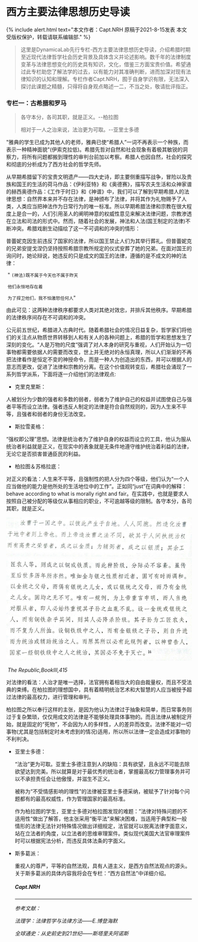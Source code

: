 # 西方主要法律思想历史导读



{% include alert.html text="本文作者：Capt.NRH 原稿于2021-8-15发表 本文受版权保护，转载请联系编辑部." %}
 


>这里是DynamicaLab先行专栏-西方主要法律思想历史导读，介绍希腊时期至近现代法律哲学社会历史背景及具体含义并论述影响。数千年的法律制度变革与法律思想变化的历史具有知识，文化，借鉴三方面宝贵价值。希望通过此专栏助您了解法学的过去，以有能力对其准确判断，进而加深对现有法律知识的认知和理解。专栏作者Capt.NRH，囿于自身学识有限，无法深入探讨此课题之精髓，只得将自身观点略述一二，不当之处，敬请批评指正。
>
>

 





### 专栏一：古希腊和罗马



> 各守本分，各司其职，就是正义。--柏拉图
>
> 相对于一人之治来说，法治更为可取。--亚里士多德
>

 

​        "雅典的学生已成为其他人的老师，雅典已使“希腊人”一词不再表示一个种族，而表示一种精神面貌"(伊索克拉低)。希腊先哲对自然和社会现象有着极其敏锐的洞察力，将所有问题都搬到理性的审判台前加以考察。希腊人也因自然，社会的探究和彻底的分析成为了西方社会的哲学先师。

​        从早期希腊留下的宝贵文明遗产——四大史诗，即主要侧重描写战争，冒险以及贵族和国王的生活的荷马作品：《伊利亚特》和《奥德赛》，描写农夫生活和众神家谱的赫西奥德作品：《工作于时日》和《神谱》中，我们可以了解到早期希腊人的法律思想：自然界本来并不存在法律，是神颁布了法律，并将其作为礼物赐予了人类，人类应当把神法作为日常行为的唯一标准。所以早期希腊法律和宗教在很大程度上是合一的，人们引用圣人的阐明神意的权威性意见来解决法律问题，宗教渗透在立法和司法的形式中。然而，随着社会的发展，神法和人法(国王制定的法律)不断冲突。希腊戏剧生动描绘了这一不可调和的冲突的情形：

​        普蕾妮克因生前违反了国家的法律，所以国王禁止人们为其举行葬礼。但普蕾妮克的兄弟安提戈涅仍坚持按照希腊宗教所规定的仪式安葬了她的兄弟。在面对国王的询问时，她论辩说，她违反的只是成文的国王的法律，遵循的是不成文的神的法律：

​                " `(神法)既不属于今天也不属于昨天`

​                 `他们永恒地存在着`

​                 `为了捍卫他们，我不怕激怒任何人`"

​        由此可见：这两种法律秩序都要求人类对其绝对效忠，并排斥其他秩序。早期希腊的法律秩序间存在不可调和的冲突。





​        公元前五世纪，希腊进入古典时代。随着希腊社会的情况日益复杂，哲学家们将他们的关注点从物质世界转移到人和有关人的各种问题上，希腊的哲学和思想发生了深刻的变化。“人是万物的尺度“强调了对人本身的研究与重视，人们开始认为一切事物都需要依据人的需要而改变，世上并无绝对的永恒真理，所以人们渐渐的不再把法律看作是恒定不变的神授命令，而是一种人为创造出的东西，并可以根据人的意志而更改，促进了法律和宗教的分离。在这个价值观转变后，希腊社会涌现了一系列哲学派系，下面将逐一介绍他们的法律观点:

- 克里克里斯：

人被划分为少数的强者和多数的弱者，弱者为了维护自己的权益并试图使自己与强者平等而设立法律。强者违反人制定的法律是符合自然规则的，因为人生来不平等，且强者和弱者的身份无法改变。



- 斯拉雪麦格：

“强权即公理”思想。法律是统治者为了维护自身的权益而设立的工具，他认为服从统治者利益就是正义，在现实中的表象就是无条件地遵守维护统治着利益的法律，无论它是否损害普通臣民的利益。



- 柏拉图＆苏格拉底：


对正义的看法：人生来不平等，且强制性的把人分为四个等级，他们认为“一个人应当做他的能力是他所处的生活地位中的工作”。正如同“just”在词典中的解释：behave according to what is morally right and fair。在实践中，也就是要求人按照自己被分配的等级仅从事相应的职业，不可逾越等级的限制。各守本分，各司其职，就是正义。



![](/images/heibai(1)(1).jpg)
![](/images/heibai(1).jpg)


​                                                                                             *The Republic,BookⅢ,415*

对法律的看法：人治才是唯一选择，法官拥有着相当大的自由裁量权，而且不受法典的束缚。在柏拉图的理想国中，具有着精明统治艺术和大智慧的人应当被授予超过法律的最高权力，进行管理和审判。

柏拉图之所以奉行这样的主张，是因为他认为法律过于抽象和简单，而日常事务则过于复杂繁琐，仅仅用成文的法律是不能够处理具体事物的。而且法律从被制定开始，就是固定的“死物”，不会因为人的多样性，人的差异而改变。法律不能对一切事物(尤其是包括制定时未考虑到的情况)适用，所以所以法律一定会造成对事物的不利判决。



- 亚里士多德：

  “法治”更为可取。亚里士多德注意到人的缺陷：具有欲望，且永远不可能去除欲望达到完美。所以就算是对于最优秀的统治者，掌握最高权力管理事务并可以不承担责任会让他傲慢，并滋生不正义。

  被称为“不受情感影响的理性”的法律被亚里士多德采纳，被赋予了针对每个问题都有的最高权威性，作为管理国家的最高标准。

  作为柏拉图的学生，亚里士多德对柏拉图发现的难题：”法律对特殊问题的不适用性“做出了解答，他主张采用“衡平法”来解决困难，当适用于典型和一般情形的法律无法针对特殊情况做出详细规定，法官就可以脱离法律字面意义，站在立法者的角度，以立法者的思维审理案件。类似现代美国大法官审理案件时可以根据宪法分析，而违反具体法条的字面义。

  

- 斯多葛派：

  重视人的尊严，平等的自然法观，具有人道主义，是西方自然法观点的源头。关于斯多葛派的具体内容我将会在专栏：“西方自然法”中详细介绍。

  

  ##### Capt.NRH

  ------

  *参考文献：*
  
  *法理学：法律哲学与法律方法——E.博登海默*

  *全球通史：从史前史到21世纪——斯塔里夫阿诺斯*

  

  

  
  
  





 

 

